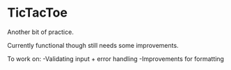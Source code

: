 TicTacToe
=========

Another bit of practice.

Currently functional though still needs some improvements.

To work on:
-Validating input + error handling
-Improvements for formatting
